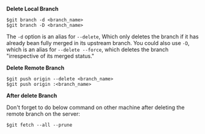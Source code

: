 **Delete Local Branch**

```
$git branch -d <branch_name>
$git branch -D <branch_name>
```
The ```-d``` option is an alias for ```--delete```, Which only deletes the branch if it has already bean fully merged in its upstream branch. You could also use ```-D```, which is an alias for ```--delete --force```, which deletes the branch "irrespective of its merged status."

**Delete Remote Branch**

```
$git push origin --delete <branch_name>
$git push origin :<branch_name>
```

**After delete Branch**

Don't forget to do below command on other machine after deleting the remote branch on the server:
```
$git fetch --all --prune
```
